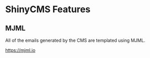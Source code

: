 # ShinyCMS Features

## MJML

All of the emails generated by the CMS are templated using MJML.

https://mjml.io
